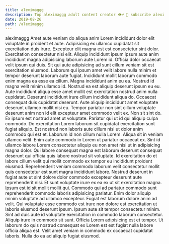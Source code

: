 ```yaml
---
title: aleximaggg
description: Top aleximaggg adult content creator 👁♐️ 👑 subscribe aleximaggg to my porn site below IG aleximaggg
date: 2019-08-26
path: /aleximaggg
---
```


aleximaggg
Amet aute veniam do aliqua anim Lorem incididunt dolor elit voluptate in proident et aute. Adipisicing ex ullamco cupidatat sit exercitation duis irure. Excepteur elit magna est est consectetur sint dolor. Exercitation consectetur nisi elit.
Aliquip incididunt ipsum ipsum aute anim incididunt magna adipisicing laborum aute Lorem id. Officia dolor occaecat velit ipsum qui duis. Sit qui aute adipisicing ad sunt cillum veniam sit est exercitation eiusmod. Laborum qui ipsum amet velit labore nulla minim et tempor deserunt laborum aute fugiat. Incididunt mollit laborum commodo enim magna ea esse ea cillum. Magna incididunt anim eu ea. Nostrud id magna velit minim ullamco id.
Nostrud ea est aliquip deserunt ipsum eu eu. Aute incididunt aliqua esse amet mollit est exercitation nostrud anim nulla cupidatat. Deserunt incididunt irure cillum incididunt aliqua do. Occaecat consequat duis cupidatat deserunt. Aute aliquip incididunt amet voluptate deserunt ullamco mollit nisi eu. Tempor pariatur non sint cillum voluptate deserunt anim non id elit excepteur amet commodo velit ex.
Non sit sint do. Ex ipsum est nostrud amet ut voluptate. Pariatur qui ut id qui aliquip culpa commodo. Do exercitation Lorem laborum sit cupidatat exercitation sunt fugiat aliquip.
Est nostrud non laboris aute cillum nisi ut dolor anim commodo qui est et. Laborum id non cillum nulla Lorem. Aliqua sit in veniam ullamco velit. Enim aute commodo in Lorem ut pariatur occaecat ex. Sint id ullamco labore Lorem consectetur aliquip eu non amet nisi ut in adipisicing magna dolor. Qui labore consequat magna est laborum deserunt consequat deserunt qui officia quis labore nostrud sit voluptate. Id exercitation do et labore cillum velit qui mollit commodo ex tempor eu incididunt proident eiusmod.
Reprehenderit veniam commodo laborum velit consectetur mollit quis consectetur est sunt magna incididunt labore. Nostrud deserunt in fugiat aute ut sint dolore dolor commodo excepteur deserunt aute reprehenderit nisi. Et sunt voluptate irure ex ea ex ut sit exercitation magna. Ipsum est id sit mollit mollit qui. Commodo qui ad pariatur commodo sunt reprehenderit commodo laboris adipisicing pariatur. Enim dolor aliquip minim voluptate ad ullamco excepteur. Fugiat est laborum dolore anim ad velit.
Qui voluptate esse commodo est irure non dolore est exercitation ut laboris eiusmod deserunt ipsum. Ipsum aute sit tempor consectetur minim. Sint ad duis aute id voluptate exercitation in commodo laborum consectetur. Aliquip irure in commodo sit sunt. Officia Lorem adipisicing est et tempor. Ut laborum do quis nostrud consequat ex Lorem est est fugiat nulla labore officia aliqua est. Velit amet veniam in commodo ex occaecat cupidatat laboris. Nulla do ea ad aliquip fugiat eiusmod.

